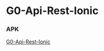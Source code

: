 # G0-Api-Rest-Ionic
### APK
[ G0-Api-Rest-Ionic](https://drive.google.com/file/d/12wA4XcoCqZqExJK-Z1PMoJLC229RX20_/view " G0-Api-Rest-Ionic")
